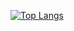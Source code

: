 [![Top Langs](https://github-readme-stats.vercel.app/api/top-langs/?username=badewen&theme=dark)](https://google.com)
